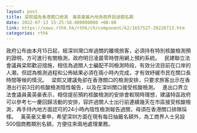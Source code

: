 ```yaml
---
layout: post
title: 梁熙倡免香港關口檢測　黃英豪冀內地為商界設過關名額
date: 2022-07-13 15:25:58.000000000 +08:00
link: https://news.rthk.hk/rthk/ch/component/k2/1657527-20220713.htm
categories: rthk
---
```


政府公布由本月15日起，經深圳灣口岸過關的離境旅客，必須持有特別核酸檢測預約證明，方可進行有關檢測，政府明日凌晨零時啓用網上預約系統。
 
民建聯立法會議員梁熙歡迎措施，相信為過關人士編配不同檢測時段，有效分流目前在口岸的人潮，但認為檢測過程和公佈結果必須在兩小時內完成，才有效紓緩市民在關口長時間等候的情況。
 
梁熙又建議免卻在香港關口的檢測安排，只要求旅客出示在香港出行前3日的核酸檢測陰性報告，以及在深圳關口接受核酸檢測。
 
進出口界立法會議員黃英豪表示，相信提前預約核酸檢測的安排會較現時理想，建議特區政府可以參考七一慶回歸活動的安排，容許過關人士出行前連續幾天在市區接受核酸檢測，再手持內地方面認可的24小時內陰性檢測報告過關，毋須在香港關口排隊採樣。
 
黃英豪又重申，希望深圳方面在現有每日抽籤名額外，為工商界人士另設500個商務類別名額，方便往來兩地處理業務。
